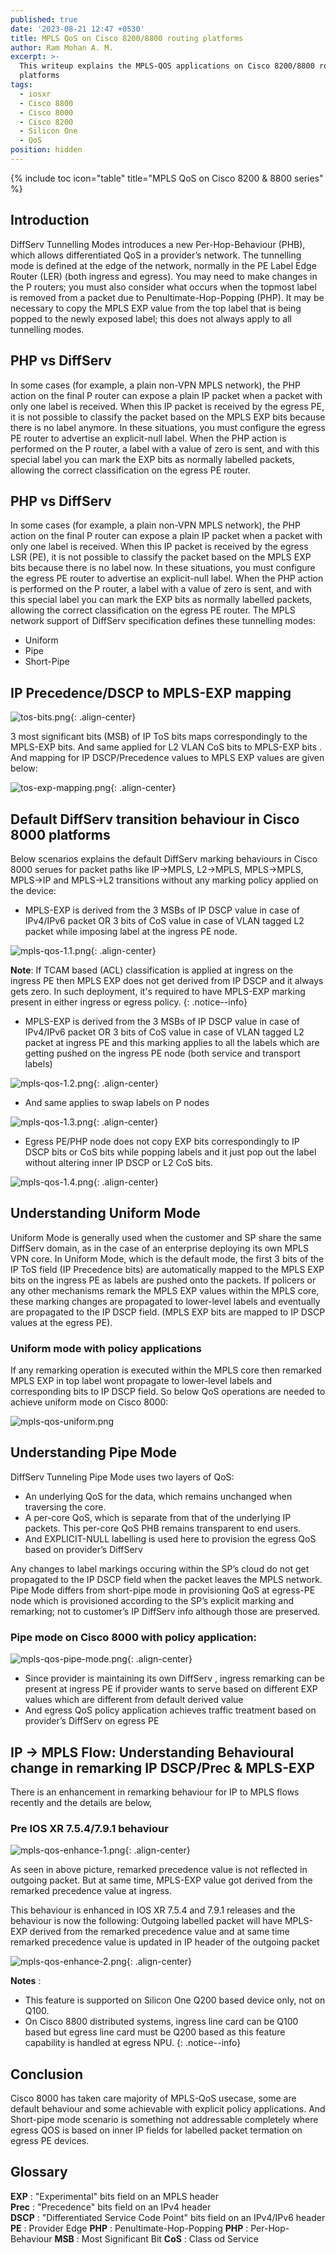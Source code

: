 ```yaml
---
published: true
date: '2023-08-21 12:47 +0530'
title: MPLS QoS on Cisco 8200/8800 routing platforms
author: Ram Mohan A. M.
excerpt: >-
  This writeup explains the MPLS-QOS applications on Cisco 8200/8800 routing
  platforms
tags:
  - iosxr
  - Cisco 8800
  - Cisco 8000
  - Cisco 8200
  - Silicon One
  - QoS
position: hidden
---
```

{% include toc icon="table" title="MPLS QoS on Cisco 8200 & 8800 series" %}

## Introduction
DiffServ Tunnelling Modes introduces a new Per-Hop-Behaviour (PHB), which allows differentiated QoS in a provider’s network. The tunnelling mode is defined at the edge of the network, normally in the PE Label Edge Router (LER) (both ingress and egress). You may need to make changes in the P routers; you must also consider what occurs when the topmost label is removed from a packet due to Penultimate-Hop-Popping (PHP). It may be necessary to copy the MPLS EXP value from the top label that is being popped to the newly exposed label; this does not always apply to all tunnelling modes.

## PHP vs DiffServ
In some cases (for example, a plain non-VPN MPLS network), the PHP action on the final P router can expose a plain IP packet when a packet with only one label is received. When this IP packet is received by the egress PE, it is not possible to classify the packet based on the MPLS EXP bits because there is no label anymore. In these situations, you must configure the egress PE router to advertise an explicit-null label. When the PHP action is performed on the P router, a label with a value of zero is sent, and with this special label you can mark the EXP bits as normally labelled packets, allowing the correct classification on the egress PE router.

## PHP vs DiffServ
In some cases (for example, a plain non-VPN MPLS network), the PHP action on the final P router can expose a plain IP packet when a packet with only one label is received. When this IP packet is received by the egress LSR (PE), it is not possible to classify the packet based on the MPLS EXP bits because there is no label now. In these situations, you must configure the egress PE router to advertise an explicit-null label. When the PHP action is performed on the P router, a label with a value of zero is sent, and with this special label you can mark the EXP bits as normally labelled packets, allowing the correct classification on the egress PE router.
The MPLS network support of DiffServ specification defines these tunnelling modes:
  - Uniform
  - Pipe
  - Short-Pipe


## IP Precedence/DSCP to MPLS-EXP mapping


![tos-bits.png]({{site.baseurl}}/images/tos-bits.png){: .align-center}

3 most significant bits (MSB) of IP ToS bits maps correspondingly to the MPLS-EXP bits. And same applied for L2 VLAN CoS bits to MPLS-EXP bits . And mapping for IP DSCP/Precedence values to MPLS EXP values are given below:



![tos-exp-mapping.png]({{site.baseurl}}/images/tos-exp-mapping.png){: .align-center}

## Default DiffServ transition behaviour in Cisco 8000 platforms

Below scenarios explains the default DiffServ marking behaviours in Cisco 8000 serues for packet paths like IP->MPLS, L2->MPLS, MPLS->MPLS, MPLS->IP and MPLS->L2 transitions without any marking policy applied on the device:
 
-	MPLS-EXP is derived from the 3 MSBs of IP DSCP value in case of IPv4/IPv6  packet OR 3 bits of CoS value in case of VLAN tagged L2 packet while imposing label at the ingress PE node.  

![mpls-qos-1.1.png]({{site.baseurl}}/images/mpls-qos-1.1.png){: .align-center}


  
**Note**: If TCAM based (ACL) classification is applied at ingress on the ingress PE then MPLS EXP does not get derived from IP DSCP and it always gets zero. In such deployment, it's required  to have MPLS-EXP marking present in either ingress or egress policy.
{: .notice--info}



-	MPLS-EXP is derived from the 3 MSBs of IP DSCP value in case of IPv4/IPv6  packet OR 3 bits of CoS value in case of VLAN tagged L2 packet at ingress PE and this marking applies to all the labels which are getting pushed on the ingress PE node (both service and transport labels)

![mpls-qos-1.2.png]({{site.baseurl}}/images/mpls-qos-1.2.png){: .align-center}



-	And same applies to swap labels on P nodes

![mpls-qos-1.3.png]({{site.baseurl}}/images/mpls-qos-1.3.png){: .align-center}


-	Egress PE/PHP node does not copy EXP bits correspondingly to IP DSCP bits or CoS bits while popping labels and it just pop out the label without altering inner IP DSCP or L2 CoS bits.


![mpls-qos-1.4.png]({{site.baseurl}}/images/mpls-qos-1.4.png){: .align-center}


## Understanding Uniform Mode

Uniform Mode is generally used when the customer and SP share the same DiffServ domain, as in the case of an enterprise deploying its own MPLS VPN core.
In Uniform Mode, which is the default mode, the first 3 bits of the IP ToS field (IP Precedence bits) are automatically mapped to the MPLS EXP bits on the ingress PE as labels are pushed onto the packets.
If policers or any other mechanisms remark the MPLS EXP values within the MPLS core, these marking changes are propagated to lower-level labels and eventually are propagated to the IP DSCP field. (MPLS EXP bits are mapped to IP DSCP values at the egress PE).
 
### Uniform mode with policy applications
If any remarking operation is executed within the MPLS core then remarked MPLS EXP in top label wont propagate to lower-level labels and corresponding bits to IP DSCP field. So below QoS operations are needed to achieve uniform mode on Cisco 8000:


![mpls-qos-uniform.png]({{site.baseurl}}/images/mpls-qos-uniform.png)


## Understanding Pipe Mode

DiffServ Tunneling Pipe Mode uses two layers of QoS:
  - An underlying QoS for the data, which remains unchanged when traversing the core.
  - A per-core QoS, which is separate from that of the underlying IP packets. This per-core QoS PHB remains transparent to end users.
  - And EXPLICIT-NULL labelling is used here to provision the egress QoS based on provider’s DiffServ

Any changes to label markings occuring within the SP’s cloud do not get propagated to the IP DSCP field when the packet leaves the MPLS network.
Pipe Mode differs from short-pipe mode in provisioning QoS at egress-PE node which is provisioned according to the SP’s explicit marking and remarking; not to customer’s IP DiffServ info although those are preserved.
 
### Pipe mode on Cisco 8000 with policy application:

![mpls-qos-pipe-mode.png]({{site.baseurl}}/images/mpls-qos-pipe-mode.png){: .align-center}


-	Since provider is maintaining its own DiffServ , ingress remarking can be present at ingress PE if provider wants to serve based on different EXP values which are different from default derived value
-	And egress QoS policy application achieves traffic treatment based on provider’s DiffServ on egress PE


## IP -> MPLS Flow: Understanding Behavioural change in remarking IP DSCP/Prec & MPLS-EXP
There is an enhancement in remarking behaviour for IP to MPLS flows recently and the details are below,

### Pre IOS XR 7.5.4/7.9.1 behaviour

![mpls-qos-enhance-1.png]({{site.baseurl}}/images/mpls-qos-enhance-1.png){: .align-center}



As seen in above picture, remarked precedence value is not reflected in outgoing packet. But at same time, MPLS-EXP value got derived from the remarked precedence value at ingress.

This behaviour is enhanced in IOS XR 7.5.4 and 7.9.1 releases and the behaviour is now the following: Outgoing labelled packet will have MPLS-EXP derived from the remarked precedence value and at same time remarked precedence value is updated in IP header of the outgoing packet

![mpls-qos-enhance-2.png]({{site.baseurl}}/images/mpls-qos-enhance-2.png){: .align-center}


**Notes** :
  - This feature is supported on Silicon One Q200 based device only, not on Q100.
  - On Cisco 8800 distributed systems, ingress line card can be Q100 based but egress line card must be Q200 based as this feature capability is handled at egress NPU.
{: .notice--info}

## Conclusion

Cisco 8000 has taken care majority of MPLS-QoS usecase, some are default behaviour and some achievable with explicit policy applications. And Short-pipe mode scenario is something not addressable completely where egress QOS is based on inner IP fields for labelled packet termation on egress PE devices.


## Glossary

**EXP**  : "Experimental" bits field on an MPLS header  
**Prec** : "Precedence" bits field on an IPv4 header  
**DSCP** : "Differentiated Service Code Point" bits field on an IPv4/IPv6 header  
**PE**   : Provider Edge 
**PHP**  : Penultimate-Hop-Popping 
**PHP**  : Per-Hop-Behaviour 
**MSB**  : Most Significant Bit 
**CoS**  : Class od Service 



